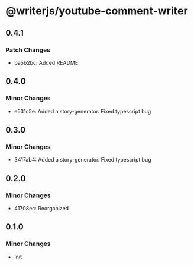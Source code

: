 # @writerjs/youtube-comment-writer

## 0.4.1

### Patch Changes

- ba5b2bc: Added README

## 0.4.0

### Minor Changes

- e531c5e: Added a story-generator. Fixed typescript bug

## 0.3.0

### Minor Changes

- 3417ab4: Added a story-generator. Fixed typescript bug

## 0.2.0

### Minor Changes

- 41708ec: Reorganized

## 0.1.0

### Minor Changes

- Init
